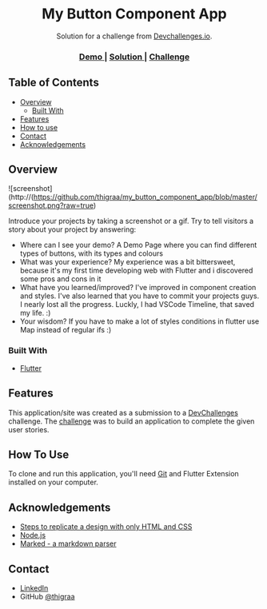 <!-- Please update value in the {}  -->

<h1 align="center">My Button Component App</h1>

<div align="center">
   Solution for a challenge from  <a href="http://devchallenges.io" target="_blank">Devchallenges.io</a>.
</div>

<div align="center">
  <h3>
    <a href="https://{your-demo-link.your-domain}">
      Demo
    </a>
    <span> | </span>
    <a href="https://{your-url-to-the-solution}">
      Solution
    </a>
    <span> | </span>
    <a href="https://devchallenges.io/challenges/ohgVTyJCbm5OZyTB2gNY">
      Challenge
    </a>
  </h3>
</div>

<!-- TABLE OF CONTENTS -->

## Table of Contents

- [Overview](#overview)
  - [Built With](#built-with)
- [Features](#features)
- [How to use](#how-to-use)
- [Contact](#contact)
- [Acknowledgements](#acknowledgements)

<!-- OVERVIEW -->

## Overview

![screenshot](http://(https://github.com/thigraa/my_button_component_app/blob/master/screenshot.png?raw=true)

Introduce your projects by taking a screenshot or a gif. Try to tell visitors a story about your project by answering:

- Where can I see your demo? A Demo Page where you can find different types of buttons, with its types and colours
- What was your experience? My experience was a bit bittersweet, because it's my first time developing web with Flutter and i discovered some pros and cons in it
- What have you learned/improved? I've improved in component creation and styles. I've also learned that you have to commit your projects guys. I nearly lost all the progress. Luckly, I had VSCode Timeline, that saved my life. :)
- Your wisdom? If you have to make a lot of styles conditions in flutter use Map instead of regular ifs :)

### Built With

<!-- This section should list any major frameworks that you built your project using. Here are a few examples.-->

- [Flutter](https://flutter.dev)

## Features

<!-- List the features of your application or follow the template. Don't share the figma file here :) -->

This application/site was created as a submission to a [DevChallenges](https://devchallenges.io/challenges) challenge. The [challenge](https://devchallenges.io/challenges/ohgVTyJCbm5OZyTB2gNY) was to build an application to complete the given user stories.

## How To Use

<!-- This is an example, please update according to your application -->

To clone and run this application, you'll need [Git](https://git-scm.com) and Flutter Extension installed on your computer.

## Acknowledgements

<!-- This section should list any articles or add-ons/plugins that helps you to complete the project. This is optional but it will help you in the future. For exmpale -->

- [Steps to replicate a design with only HTML and CSS](https://devchallenges-blogs.web.app/how-to-replicate-design/)
- [Node.js](https://nodejs.org/)
- [Marked - a markdown parser](https://github.com/chjj/marked)

## Contact

- [LinkedIn](https://www.linkedin.com/in/joanlechaguix/)
- GitHub [@thigraa](https://{github.com/thigraa})
